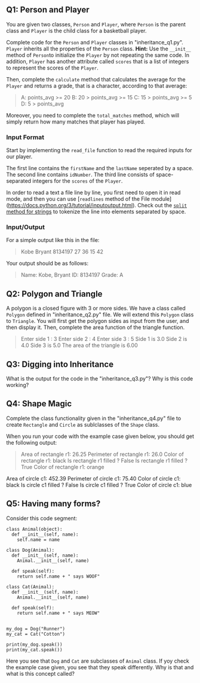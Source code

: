 ## Q1: Person and Player

You are given two classes, `Person` and `Player`, where `Person` is the parent class and `Player` is the child class for a basketball player.

Complete code for the `Person` and `Player` classes in "inheritance_q1.py". `Player` inherits all the properties of the `Person` class. **Hint:** Use the `__init__` method of `Person`to initialize the `Player` by not repeating the same code. In addition, `Player` has another attribute called `scores` that is a list of integers to represent the scores of the `Player`.

Then, complete the `calculate` method that calculates the average for the `Player` and returns a grade, that is a character, according to that average:

> A: points_avg >= 20
  B: 20 > points_avg >= 15
  C: 15 > points_avg >= 5
  D: 5 > points_avg

Moreover, you need to complete the `total_matches` method, which will simply return how many matches that player has played.

### Input Format

Start by implementing the `read_file` function to read the required inputs for our player.

The first line contains the `firstName` and the `lastName` seperated by a space. The second line contains `idNumber`. The third line consists of space-separated integers for the `scores` of the `Player`.

In order to read a text a file line by line, you first need to open it in read mode, and then you can use [`readlines` method of the File module] (https://docs.python.org/3/tutorial/inputoutput.html). Check out the [`split` method for strings](https://docs.python.org/3/library/stdtypes.html#str.split) to tokenize the line into elements separated by space.

### Input/Output

For a simple output like this in the file:

> Kobe Bryant
  8134197
  27 36 15 42

Your output should be as follows:

> Name: Kobe, Bryant
  ID: 8134197
  Grade: A


## Q2: Polygon and Triangle

A polygon is a closed figure with 3 or more sides. We have a class called `Polygon` defined in "inheritance_q2.py" file. We will extend this `Polygon` class to `Triangle`. You will first get the polygon sides as input from the user, and then display it. Then, complete the area function of the triangle function.

> Enter side 1 : 3
  Enter side 2 : 4
  Enter side 3 : 5
  Side 1 is 3.0
  Side 2 is 4.0
  Side 3 is 5.0
  The area of the triangle is 6.00


## Q3: Digging into Inheritance

What is the output for the code in the "inheritance_q3.py"? Why is this code working?

## Q4: Shape Magic

Complete the class functionality given in the "inheritance_q4.py" file to create `Rectangle` and `Circle` as sublclasses of the `Shape` class.

When you run your code with the example case given below, you should get the following output:

> Area of rectangle r1: 26.25
  Perimeter of rectangle r1: 26.0
  Color of rectangle r1: black
  Is rectangle r1 filled ?  False
  Is rectangle r1 filled ?  True
  Color of rectangle r1: orange

  Area of circle c1: 452.39
  Perimeter of circle c1: 75.40
  Color of circle c1: black
  Is circle c1 filled ?  False
  Is circle c1 filled ?  True
  Color of circle c1: blue


## Q5: Having many forms?

Consider this code segment:

```
class Animal(object):
  def __init__(self, name):
    self.name = name

class Dog(Animal):
  def __init__(self, name):
    Animal.__init__(self, name)

  def speak(self):
    return self.name + " says WOOF"
            
class Cat(Animal):
  def __init__(self, name):
    Animal.__init__(self, name)
      
  def speak(self):
    return self.name + " says MEOW"


my_dog = Dog("Runner")
my_cat = Cat("Cotton")

print(my_dog.speak())
print(my_cat.speak())

```

Here you see that `Dog` and `Cat` are subclasses of `Animal` class. If yoy check the example case given, you see that they speak differently. Why is that and what is this concept called?
